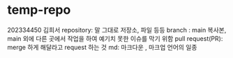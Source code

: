 # temp-repo
202334450 김희서
repository: 말 그대로 저장소, 파일 등등
branch : main 복사본, main 외에 다른 곳에서 작업을 하여 예기치 못한 이슈를 막기 위함
pull request(PR): merge 하게 해달라고 request 하는 것 
md: 마크다운 , 마크업 언어의 일종
